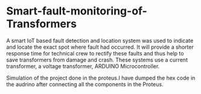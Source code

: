 # Smart-fault-monitoring-of-Transformers

A smart IoT based fault detection and location system was used to 
indicate and locate the exact spot where fault had occurred. It will provide a 
shorter response time for technical crew to rectify these faults and thus help to 
save transformers from damage and crash. These systems use a current 
transformer, a voltage transformer, ARDUINO Microcontroller. 

Simulation of the project done in the proteus.I have dumped the hex code in the audrino after connecting all the components in the Proteus.
